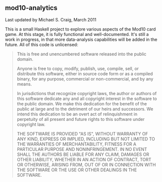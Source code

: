 ## mod10-analytics

Last updated by Michael S. Craig, March 2011

This is a small Haskell project to explore various aspects of the Mod10 card
game. At this stage, it is fully functional and well-documented. It's still a
work in progress, in that more data-analysis capabilities will be added in the
future. All of this code is unlicensed:

> This is free and unencumbered software released into the public domain.
>
> Anyone is free to copy, modify, publish, use, compile, sell, or distribute
> this software, either in source code form or as a compiled binary, for any
> purpose, commercial or non-commercial, and by any means.
>
> In jurisdictions that recognize copyright laws, the author or authors of this
> software dedicate any and all copyright interest in the software to the
> public domain. We make this dedication for the benefit of the public at large
> and to the detriment of our heirs and successors. We intend this dedication
> to be an overt act of relinquishment in perpetuity of all present and future
> rights to this software under copyright law.
>
> THE SOFTWARE IS PROVIDED "AS IS", WITHOUT WARRANTY OF ANY KIND, EXPRESS OR
> IMPLIED, INCLUDING BUT NOT LIMITED TO THE WARRANTIES OF MERCHANTABILITY,
> FITNESS FOR A PARTICULAR PURPOSE AND NONINFRINGEMENT.  IN NO EVENT SHALL THE
> AUTHORS BE LIABLE FOR ANY CLAIM, DAMAGES OR OTHER LIABILITY, WHETHER IN AN
> ACTION OF CONTRACT, TORT OR OTHERWISE, ARISING FROM, OUT OF OR IN CONNECTION
> WITH THE SOFTWARE OR THE USE OR OTHER DEALINGS IN THE SOFTWARE.
